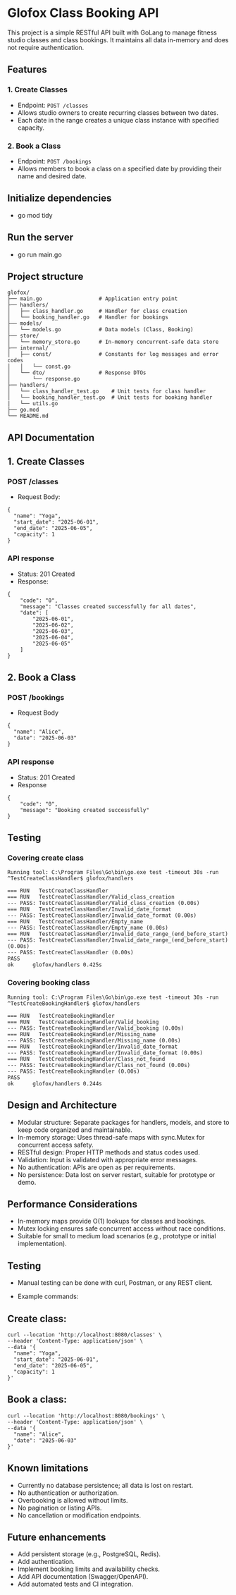 # Glofox Class Booking API

This project is a simple RESTful API built with GoLang to manage fitness studio classes and class bookings. It maintains all data in-memory and does not require authentication.

## Features

### 1. Create Classes

- Endpoint: `POST /classes`
- Allows studio owners to create recurring classes between two dates.
- Each date in the range creates a unique class instance with specified capacity.

### 2. Book a Class

- Endpoint: `POST /bookings`
- Allows members to book a class on a specified date by providing their name and desired date.

## Initialize dependencies

- go mod tidy

## Run the server

- go run main.go

## Project structure

```
glofox/
├── main.go                  # Application entry point
├── handlers/
│   ├── class_handler.go     # Handler for class creation
│   └── booking_handler.go   # Handler for bookings
├── models/
│   └── models.go            # Data models (Class, Booking)
├── store/
│   └── memory_store.go      # In-memory concurrent-safe data store
├── internal/
│   ├── const/               # Constants for log messages and error codes
│   │   └── const.go
│   └── dto/                 # Response DTOs
│       └── response.go
├── handlers/
│   └── class_handler_test.go    # Unit tests for class handler
│   └── booking_handler_test.go  # Unit tests for booking handler
|   └── utils.go
├── go.mod
└── README.md

```

## API Documentation

## 1. Create Classes

### POST /classes

- Request Body: 
```
{
  "name": "Yoga",
  "start_date": "2025-06-01",
  "end_date": "2025-06-05",
  "capacity": 1
}
```

### API response

- Status: 201 Created
- Response: 
```
{
    "code": "0",
    "message": "Classes created successfully for all dates",
    "date": [
        "2025-06-01",
        "2025-06-02",
        "2025-06-03",
        "2025-06-04",
        "2025-06-05"
    ]
}
```

## 2. Book a Class

### POST /bookings

- Request Body 
```
{
  "name": "Alice",
  "date": "2025-06-03"
}
```

### API response

- Status: 201 Created
- Response
```
{
    "code": "0",
    "message": "Booking created successfully"
}
```

## Testing
### Covering create class

```
Running tool: C:\Program Files\Go\bin\go.exe test -timeout 30s -run ^TestCreateClassHandler$ glofox/handlers

=== RUN   TestCreateClassHandler
=== RUN   TestCreateClassHandler/Valid_class_creation
--- PASS: TestCreateClassHandler/Valid_class_creation (0.00s)
=== RUN   TestCreateClassHandler/Invalid_date_format
--- PASS: TestCreateClassHandler/Invalid_date_format (0.00s)
=== RUN   TestCreateClassHandler/Empty_name
--- PASS: TestCreateClassHandler/Empty_name (0.00s)
=== RUN   TestCreateClassHandler/Invalid_date_range_(end_before_start)
--- PASS: TestCreateClassHandler/Invalid_date_range_(end_before_start) (0.00s)
--- PASS: TestCreateClassHandler (0.00s)
PASS
ok      glofox/handlers 0.425s
```

### Covering booking class

```
Running tool: C:\Program Files\Go\bin\go.exe test -timeout 30s -run ^TestCreateBookingHandler$ glofox/handlers

=== RUN   TestCreateBookingHandler
=== RUN   TestCreateBookingHandler/Valid_booking
--- PASS: TestCreateBookingHandler/Valid_booking (0.00s)
=== RUN   TestCreateBookingHandler/Missing_name
--- PASS: TestCreateBookingHandler/Missing_name (0.00s)
=== RUN   TestCreateBookingHandler/Invalid_date_format
--- PASS: TestCreateBookingHandler/Invalid_date_format (0.00s)
=== RUN   TestCreateBookingHandler/Class_not_found
--- PASS: TestCreateBookingHandler/Class_not_found (0.00s)
--- PASS: TestCreateBookingHandler (0.00s)
PASS
ok      glofox/handlers 0.244s
```

## Design and Architecture

- Modular structure: Separate packages for handlers, models, and store to keep code organized and maintainable.
- In-memory storage: Uses thread-safe maps with sync.Mutex for concurrent access safety.
- RESTful design: Proper HTTP methods and status codes used.
- Validation: Input is validated with appropriate error messages.
- No authentication: APIs are open as per requirements.
- No persistence: Data lost on server restart, suitable for prototype or demo.

## Performance Considerations

- In-memory maps provide O(1) lookups for classes and bookings.
- Mutex locking ensures safe concurrent access without race conditions.
- Suitable for small to medium load scenarios (e.g., prototype or initial implementation).

## Testing

- Manual testing can be done with curl, Postman, or any REST client.

- Example commands:

## Create class: 
```
curl --location 'http://localhost:8080/classes' \
--header 'Content-Type: application/json' \
--data '{
  "name": "Yoga",
  "start_date": "2025-06-01",
  "end_date": "2025-06-05",
  "capacity": 1
}'
```

## Book a class:
```
curl --location 'http://localhost:8080/bookings' \
--header 'Content-Type: application/json' \
--data '{
  "name": "Alice",
  "date": "2025-06-03"
}'
```

## Known limitations 

- Currently no database persistence; all data is lost on restart.
- No authentication or authorization.
- Overbooking is allowed without limits.
- No pagination or listing APIs.
- No cancellation or modification endpoints.

## Future enhancements

- Add persistent storage (e.g., PostgreSQL, Redis).
- Add authentication.
- Implement booking limits and availability checks.
- Add API documentation (Swagger/OpenAPI).
- Add automated tests and CI integration.
